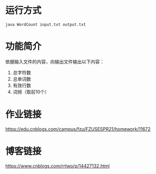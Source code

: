 # 运行方式
```
java WordCount input.txt output.txt
```

# 功能简介
依据输入文件的内容，向输出文件输出以下内容：
1. 总字符数
2. 总单词数
3. 有效行数
4. 词频（取前10个）

# 作业链接
https://edu.cnblogs.com/campus/fzu/FZUSESPR21/homework/11672

# 博客链接
https://www.cnblogs.com/rrtwo/p/14427132.html